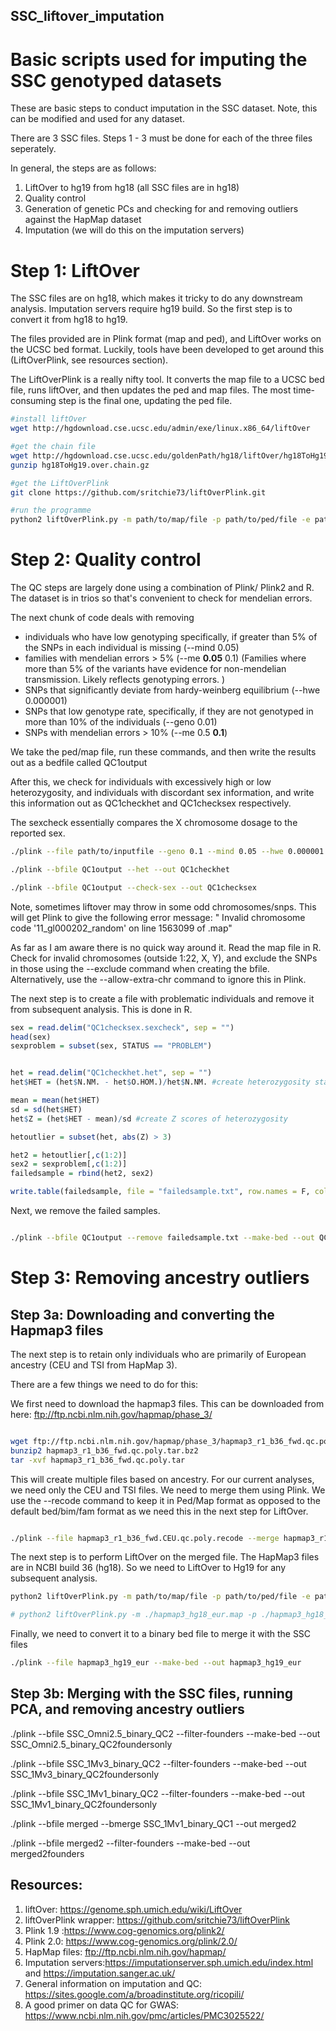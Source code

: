 ## SSC_liftover_imputation
# Basic scripts used for imputing the SSC genotyped datasets


These are basic steps to conduct imputation in the SSC dataset. Note, this can be modified and used for any dataset. 

There are 3 SSC files. Steps 1 - 3 must be done for each of the three files seperately. 

In general, the steps are as follows:

 1. LiftOver to hg19 from hg18 (all SSC files are in hg18)
 2. Quality control
 3. Generation of genetic PCs and checking for and removing outliers against the HapMap dataset
 4. Imputation (we will do this on the imputation servers)
 
 
 # Step 1: LiftOver
 
The SSC files are on hg18, which makes it tricky to do any downstream analysis. Imputation servers require hg19 build. So the first step is to convert it from hg18 to hg19.

The files provided are in Plink format (map and ped), and LiftOver works on the UCSC bed format. Luckily, tools have been developed to get around this (LiftOverPlink, see resources section). 

The LiftOverPlink is a really nifty tool. It converts the map file to a UCSC bed file, runs liftOver, and then updates the ped and map files. The most time-consuming step is the final one, updating the ped file. 

```bash
#install liftOver
wget http://hgdownload.cse.ucsc.edu/admin/exe/linux.x86_64/liftOver

#get the chain file
wget http://hgdownload.cse.ucsc.edu/goldenPath/hg18/liftOver/hg18ToHg19.over.chain.gz
gunzip hg18ToHg19.over.chain.gz

#get the LiftOverPlink
git clone https://github.com/sritchie73/liftOverPlink.git

#run the programme
python2 liftOverPlink.py -m path/to/map/file -p path/to/ped/file -e path/to/liftover -o outputname -c path/to/chainfile


```

 # Step 2: Quality control
 
 The QC steps are largely done using a combination of Plink/ Plink2 and R. The dataset is in trios so that's convenient to check for mendelian errors.

The next chunk of code deals with removing 
 - individuals who have low genotyping specifically, if greater than 5% of the SNPs in each individual is missing (--mind 0.05)
 - families with mendelian errors > 5% (--me **0.05** 0.1) (Families where more than 5% of the variants have evidence for non-mendelian transmission. Likely reflects genotyping errors. )
 - SNPs that significantly deviate from hardy-weinberg equilibrium (--hwe 0.000001)
 - SNPs that low genotype rate, specifically, if they are not genotyped in more than 10% of the individuals (--geno 0.01)
 - SNPs with mendelian errors > 10% (--me 0.5 **0.1**)

We take the ped/map file, run these commands, and then write the results out as a bedfile called QC1output

After this, we check for individuals with excessively high or low heterozygosity, and individuals with discordant sex information, and write this information out as QC1checkhet and QC1checksex respectively. 

The sexcheck essentially compares the X chromosome dosage to the reported sex. 
 
 ```bash
 ./plink --file path/to/inputfile --geno 0.1 --mind 0.05 --hwe 0.000001 --me 0.05 0.1 --make-bed --out QC1output
 
 ./plink --bfile QC1output --het --out QC1checkhet
 
 ./plink --bfile QC1output --check-sex --out QC1checksex
 
```
Note, sometimes liftover may throw in some odd chromosomes/snps. This will get Plink to give the following error message:
" Invalid chromosome code '11_gl000202_random' on line 1563099 of .map"

As far as I am aware there is no quick way around it. Read the map file in R. Check for invalid chromosomes (outside 1:22, X, Y), and exclude the SNPs in those using the --exclude command when creating the bfile. Alternatively, use the --allow-extra-chr command to ignore this in Plink. 

The next step is to create a file with problematic individuals and remove it from subsequent analysis. This is done in R.


```R
sex = read.delim("QC1checksex.sexcheck", sep = "")
head(sex)
sexproblem = subset(sex, STATUS == "PROBLEM")


het = read.delim("QC1checkhet.het", sep = "")
het$HET = (het$N.NM. - het$O.HOM.)/het$N.NM. #create heterozygosity stats

mean = mean(het$HET)
sd = sd(het$HET)
het$Z = (het$HET - mean)/sd #create Z scores of heterozygosity

hetoutlier = subset(het, abs(Z) > 3)

het2 = hetoutlier[,c(1:2)]
sex2 = sexproblem[,c(1:2)]
failedsample = rbind(het2, sex2)

write.table(failedsample, file = "failedsample.txt", row.names = F, col.names = T, quote = F)
```

Next, we remove the failed samples.

```bash

./plink --bfile QC1output --remove failedsample.txt --make-bed --out QC2output

```

# Step 3: Removing ancestry outliers
## Step 3a: Downloading and converting the Hapmap3 files

The next step is to retain only individuals who are primarily of European ancestry (CEU and TSI from HapMap 3). 

There are a few things we need to do for this:


We first need to download the hapmap3 files. This can be downloaded from here:
ftp://ftp.ncbi.nlm.nih.gov/hapmap/phase_3/

```bash

wget ftp://ftp.ncbi.nlm.nih.gov/hapmap/phase_3/hapmap3_r1_b36_fwd.qc.poly.tar.bz2
bunzip2 hapmap3_r1_b36_fwd.qc.poly.tar.bz2
tar -xvf hapmap3_r1_b36_fwd.qc.poly.tar

```
This will create multiple files based on ancestry. For our current analyses, we need only the CEU and TSI files. We need to merge them using Plink. We use the --recode command to keep it in Ped/Map format as opposed to the default bed/bim/fam format as we need this in the next step for LiftOver.

```bash

./plink --file hapmap3_r1_b36_fwd.CEU.qc.poly.recode --merge hapmap3_r1_b36_fwd.TSI.qc.poly.recode --recode --out hapmap3_hg18_eur
```

The next step is to perform LiftOver on the merged file. The HapMap3 files are in NCBI build 36 (hg18). So we need to LiftOver to Hg19 for any subsequent analysis. 

```bash
python2 liftOverPlink.py -m path/to/map/file -p path/to/ped/file -e path/to/liftover -o outputname -c path/to/chainfile

# python2 liftOverPlink.py -m ./hapmap3_hg18_eur.map -p ./hapmap3_hg18_eur.ped -e ./liftOver -o hapmap3_hg19_eur -c ./hg18ToHg19.over.chain

```

Finally, we need to convert it to a binary bed file to merge it with the SSC files

```bash
./plink --file hapmap3_hg19_eur --make-bed --out hapmap3_hg19_eur
```

## Step 3b: Merging with the SSC files, running PCA, and removing ancestry outliers

./plink --bfile SSC_Omni2.5_binary_QC2 --filter-founders --make-bed --out SSC_Omni2.5_binary_QC2foundersonly

./plink --bfile SSC_1Mv3_binary_QC2 --filter-founders --make-bed --out SSC_1Mv3_binary_QC2foundersonly

./plink --bfile SSC_1Mv1_binary_QC2 --filter-founders --make-bed --out SSC_1Mv1_binary_QC2foundersonly

./plink --bfile merged --bmerge  SSC_1Mv1_binary_QC1 --out merged2

./plink --bfile merged2 --filter-founders --make-bed --out merged2founders 







## Resources:

1. liftOver: https://genome.sph.umich.edu/wiki/LiftOver
2. liftOverPlink wrapper: https://github.com/sritchie73/liftOverPlink
3. Plink 1.9 :https://www.cog-genomics.org/plink2/
4. Plink 2.0: https://www.cog-genomics.org/plink/2.0/
5. HapMap files: ftp://ftp.ncbi.nlm.nih.gov/hapmap/
6. Imputation servers:https://imputationserver.sph.umich.edu/index.html and https://imputation.sanger.ac.uk/
7. General information on imputation and QC: https://sites.google.com/a/broadinstitute.org/ricopili/
8. A good primer on data QC for GWAS: https://www.ncbi.nlm.nih.gov/pmc/articles/PMC3025522/



